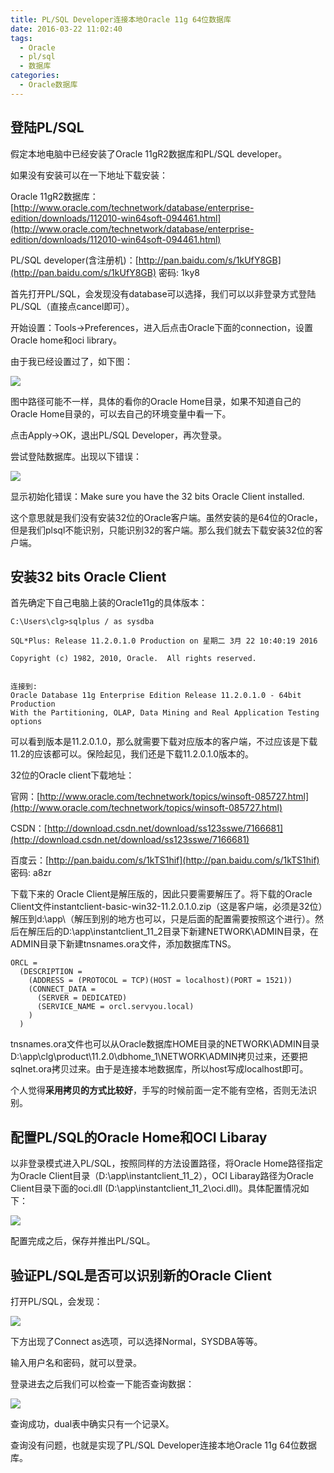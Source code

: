 ```yaml
---
title: PL/SQL Developer连接本地Oracle 11g 64位数据库
date: 2016-03-22 11:02:40
tags:
  - Oracle
  - pl/sql
  - 数据库
categories:
  - Oracle数据库
---
```

## 登陆PL/SQL

假定本地电脑中已经安装了Oracle 11gR2数据库和PL/SQL developer。

如果没有安装可以在一下地址下载安装：

Oracle 11gR2数据库：[http://www.oracle.com/technetwork/database/enterprise-edition/downloads/112010-win64soft-094461.html](http://www.oracle.com/technetwork/database/enterprise-edition/downloads/112010-win64soft-094461.html)

PL/SQL developer(含注册机)：[http://pan.baidu.com/s/1kUfY8GB](http://pan.baidu.com/s/1kUfY8GB) 密码: 1ky8

首先打开PL/SQL，会发现没有database可以选择，我们可以以非登录方式登陆PL/SQL（直接点cancel即可）。

开始设置：Tools->Preferences，进入后点击Oracle下面的connection，设置Oracle home和oci library。

由于我已经设置过了，如下图：

![](https://flowsnow.oss-cn-shanghai.aliyuncs.com/history/Oracle-PLSQL%E6%9C%AC%E5%9C%B0%E9%85%8D%E7%BD%AE.png)

图中路径可能不一样，具体的看你的Oracle Home目录，如果不知道自己的Oracle Home目录的，可以去自己的环境变量中看一下。

点击Apply->OK，退出PL/SQL Developer，再次登录。

<!--more-->

尝试登陆数据库。出现以下错误：

![](https://flowsnow.oss-cn-shanghai.aliyuncs.com/history/Oracle-PLSQL%E9%94%99%E8%AF%AF%E5%8E%9F%E5%9B%A0.png)

显示初始化错误：Make sure you have the 32 bits Oracle Client installed.

这个意思就是我们没有安装32位的Oracle客户端。虽然安装的是64位的Oracle，但是我们plsql不能识别，只能识别32的客户端。那么我们就去下载安装32位的客户端。

## 安装32 bits Oracle Client

首先确定下自己电脑上装的Oracle11g的具体版本：

```
C:\Users\clg>sqlplus / as sysdba

SQL*Plus: Release 11.2.0.1.0 Production on 星期二 3月 22 10:40:19 2016

Copyright (c) 1982, 2010, Oracle.  All rights reserved.


连接到:
Oracle Database 11g Enterprise Edition Release 11.2.0.1.0 - 64bit Production
With the Partitioning, OLAP, Data Mining and Real Application Testing options
```

可以看到版本是11.2.0.1.0，那么就需要下载对应版本的客户端，不过应该是下载11.2的应该都可以。保险起见，我们还是下载11.2.0.1.0版本的。

32位的Oracle client下载地址：

官网：[http://www.oracle.com/technetwork/topics/winsoft-085727.html](http://www.oracle.com/technetwork/topics/winsoft-085727.html)

CSDN：[http://download.csdn.net/download/ss123sswe/7166681](http://download.csdn.net/download/ss123sswe/7166681)

百度云：[http://pan.baidu.com/s/1kTS1hif](http://pan.baidu.com/s/1kTS1hif) 密码: a8zr

下载下来的 Oracle Client是解压版的，因此只要需要解压了。将下载的Oracle Client文件instantclient-basic-win32-11.2.0.1.0.zip（这是客户端，必须是32位）解压到d:\app\（解压到别的地方也可以，只是后面的配置需要按照这个进行）。然后在解压后的D:\app\instantclient_11_2目录下新建NETWORK\ADMIN目录，在ADMIN目录下新建tnsnames.ora文件，添加数据库TNS。

```
ORCL =
  (DESCRIPTION =
    (ADDRESS = (PROTOCOL = TCP)(HOST = localhost)(PORT = 1521))
    (CONNECT_DATA =
      (SERVER = DEDICATED)
      (SERVICE_NAME = orcl.servyou.local)
    )
  )
```

tnsnames.ora文件也可以从Oracle数据库HOME目录的NETWORK\ADMIN目录D:\app\clg\product\11.2.0\dbhome_1\NETWORK\ADMIN拷贝过来，还要把sqlnet.ora拷贝过来。由于是连接本地数据库，所以host写成localhost即可。

个人觉得**采用拷贝的方式比较好**，手写的时候前面一定不能有空格，否则无法识别。

## 配置PL/SQL的Oracle Home和OCI Libaray

以非登录模式进入PL/SQL，按照同样的方法设置路径，将Oracle Home路径指定为Oracle Client目录（D:\app\instantclient_11_2），OCI Libaray路径为Oracle Client目录下面的oci.dll (D:\app\instantclient_11_2\oci.dll)。具体配置情况如下：

![](https://flowsnow.oss-cn-shanghai.aliyuncs.com/history/Oracle-PLSQL32%E4%BD%8D%E5%AE%A2%E6%88%B7%E7%AB%AF%E9%85%8D%E7%BD%AE.png)

配置完成之后，保存并推出PL/SQL。

## 验证PL/SQL是否可以识别新的Oracle Client

打开PL/SQL，会发现：

![](https://flowsnow.oss-cn-shanghai.aliyuncs.com/history/Oracle-PLSQL%E6%AD%A3%E5%B8%B8%E7%99%BB%E9%99%86%E7%95%8C%E9%9D%A2.png)

下方出现了Connect as选项，可以选择Normal，SYSDBA等等。

输入用户名和密码，就可以登录。

登录进去之后我们可以检查一下能否查询数据：

![](https://flowsnow.oss-cn-shanghai.aliyuncs.com/history/Oracle-PLSQL%E6%9F%A5%E8%AF%A2%E7%95%8C%E9%9D%A2.png)

查询成功，dual表中确实只有一个记录X。

查询没有问题，也就是实现了PL/SQL Developer连接本地Oracle 11g 64位数据库。